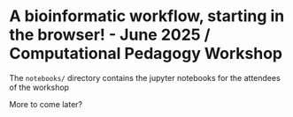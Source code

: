 # A bioinformatic workflow, starting in the browser! - June 2025 / Computational Pedagogy Workshop

The `notebooks/` directory contains the jupyter notebooks for the attendees of the workshop

More to come later?
